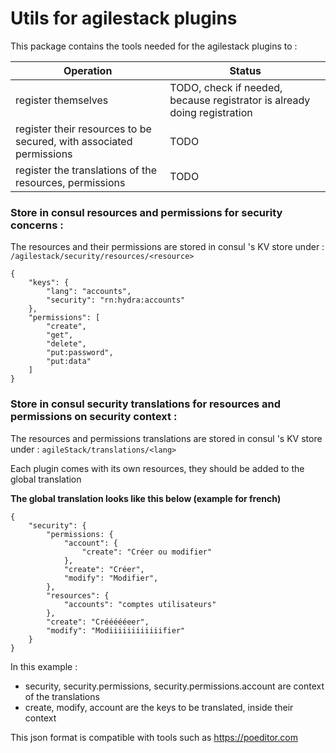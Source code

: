 # Utils for agilestack plugins
This package contains the tools needed for the agilestack plugins to :

| Operation                                                           | Status                                                                   |
|---------------------------------------------------------------------|--------------------------------------------------------------------------|
| register themselves                                                 | TODO, check if needed, because registrator is already doing registration |
| register their resources to be secured, with associated permissions | TODO                                                                     |
| register the translations of the resources, permissions             | TODO                                                                     |

### Store in consul resources and permissions for security concerns :

The resources and their permissions are stored in consul 's KV store under : `/agilestack/security/resources/<resource>`

```
{
    "keys": {
        "lang": "accounts",
        "security": "rn:hydra:accounts"
    },
    "permissions": [
        "create",
        "get",
        "delete",
        "put:password",
        "put:data"
    ]
}
```

### Store in consul security translations for resources and permissions on security context :

The resources and permissions translations are stored in consul 's KV store under : `agileStack/translations/<lang>`

Each plugin comes with its own resources, they should be added to the global translation

**The global translation looks like this below (example for french)**
```
{
    "security": {
        "permissions: {
            "account": {
                "create": "Créer ou modifier"
            },
            "create": "Créer",
            "modify": "Modifier",
        },
        "resources": {
            "accounts": "comptes utilisateurs"
        },
        "create": "Créééééeer",
        "modify": "Modiiiiiiiiiiiifier"
    }
}
```
In this example :
 
* security, security.permissions, security.permissions.account are context of the translations
* create, modify, account are the keys to be translated, inside their context

This json format is compatible with tools such as https://poeditor.com
